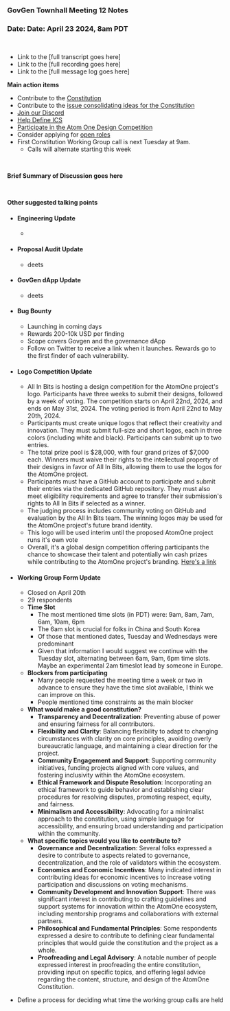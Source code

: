 ### **GovGen Townhall Meeting 12 Notes**

### Date: Date: April 23 2024, 8am PDT
<br> 

- Link to the [full transcript goes here]
- Link to the [full recording goes here]
- Link to the [full message log goes here]


**Main action items**

- Contribute to the [Constitution](https://github.com/atomone-hub/genesis/blob/a9b9d9d5a2440fb623d3bad3c672ae4754377b00/CONSTITUTION.md)
- Contribute to the [issue consolidating ideas for the Constitution](https://github.com/atomone-hub/genesis/issues/136)
- [Join our Discord](https://discord.gg/atomone)
- [Help Define ICS](https://github.com/atomone-hub/genesis/issues/66)
- [Participate in the Atom One Design Competition](https://github.com/atomone-hub/assets/tree/main/AtomOneDesignCompetition) 
- Consider applying for [open roles](https://jobs.lever.co/allinbits)
- First Constitution Working Group call is next Tuesday at 9am.
  -   Calls will alternate starting this week

<BR>

**Brief Summary of Discussion goes here**

<br>

**Other suggested talking points**

- #### Engineering Update
  - 

- #### Proposal Audit Update
  - deets

- #### GovGen dApp Update
  - deets

- #### Bug Bounty
  - Launching in coming days
  - Rewards 200-10k USD per finding
  - Scope covers Govgen and the governance dApp
  - Follow on Twitter to receive a link when it launches. Rewards go to the first finder of each vulnerability.


- #### Logo Competition Update
  -   All In Bits is hosting a design competition for the AtomOne project's logo. Participants have three weeks to submit their designs, followed by a week of voting. The competition starts on April 22nd, 2024, and ends on May 31st, 2024. The voting period is from April 22nd to May 20th, 2024.
  -   Participants must create unique logos that reflect their creativity and innovation. They must submit full-size and short logos, each in three colors (including white and black). Participants can submit up to two entries.
  -   The total prize pool is $28,000, with four grand prizes of $7,000 each. Winners must waive their rights to the intellectual property of their designs in favor of All In Bits, allowing them to use the logos for the AtomOne project.
  -   Participants must have a GitHub account to participate and submit their entries via the dedicated GitHub repository. They must also meet eligibility requirements and agree to transfer their submission's rights to All In Bits if selected as a winner.
  -   The judging process includes community voting on GitHub and evaluation by the All In Bits team. The winning logos may be used for the AtomOne project's future brand identity.
  -   This logo will be used interim until the proposed AtomOne project runs it's own vote
  -   Overall, it's a global design competition offering participants the chance to showcase their talent and potentially win cash prizes while contributing to the AtomOne project's branding. [Here's a link](https://github.com/atomone-hub/assets/tree/main/AtomOneDesignCompetition)


- #### Working Group Form Update
  - Closed on April 20th
  - 29 respondents
  - **Time Slot**
    - The most mentioned time slots (in PDT) were: 9am, 8am, 7am, 6am, 10am, 6pm
    - The 6am slot is crucial for folks in China and South Korea
    - Of those that mentioned dates, Tuesday and Wednesdays were predominant
    - Given that information I would suggest we continue with the Tuesday slot, alternating between 6am, 9am, 6pm time slots. Maybe an experimental 2am timeslot lead by someone in Europe.
  - **Blockers from participating**
    - Many people requested the meeting time a week or two in advance to ensure they have the time slot available, I think we can improve on this.
    - People mentioned time constraints as the main blocker
  - **What would make a good constitution?**
    - **Transparency and Decentralization**: Preventing abuse of power and ensuring fairness for all contributors.
    - **Flexibility and Clarity**: Balancing flexibility to adapt to changing circumstances with clarity on core principles, avoiding overly bureaucratic language, and maintaining a clear direction for the project.
    - **Community Engagement and Support**: Supporting community initiatives, funding projects aligned with core values, and fostering inclusivity within the AtomOne ecosystem.
    - **Ethical Framework and Dispute Resolution**: Incorporating an ethical framework to guide behavior and establishing clear procedures for resolving disputes, promoting respect, equity, and fairness.
    - **Minimalism and Accessibility**: Advocating for a minimalist approach to the constitution, using simple language for accessibility, and ensuring broad understanding and participation within the community.
  - **What specific topics would you like to contribute to?**
    - **Governance and Decentralization**: Several folks expressed a desire to contribute to aspects related to governance, decentralization, and the role of validators within the ecosystem.
    - **Economics and Economic Incentives**: Many indicated interest in contributing ideas for economic incentives to increase voting participation and discussions on voting mechanisms.
    - **Community Development and Innovation** **Support**: There was significant interest in contributing to crafting guidelines and support systems for innovation within the AtomOne ecosystem, including mentorship programs and collaborations with external partners.
    - **Philosophical and Fundamental Principles**: Some respondents expressed a desire to contribute to defining clear fundamental principles that would guide the constitution and the project as a whole.
    - **Proofreading and Legal Advisory**: A notable number of people expressed interest in proofreading the entire constitution, providing input on specific topics, and offering legal advice regarding the content, structure, and design of the AtomOne Constitution.


- Define a process for deciding what time the working group calls are held
